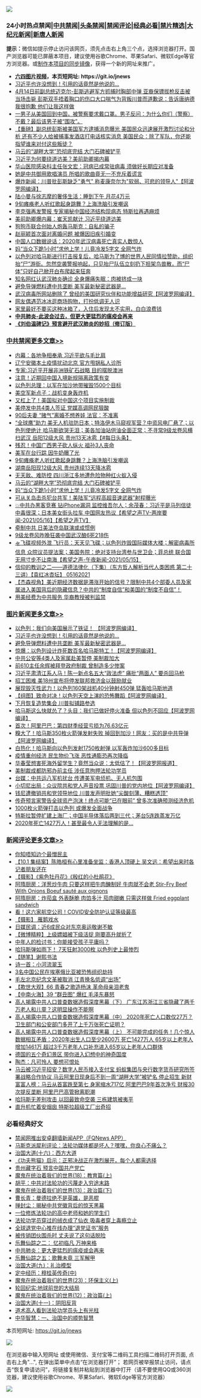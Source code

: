 ![](https://raw.githubusercontent.com/fqnews/bnews/master/64photo/fqnews-qr.jpg)

<div id="tt">
<h3>24小时热点禁闻|<a href="#%E4%B8%AD%E5%85%B1%E7%A6%81%E9%97%BB%E6%9B%B4%E5%A4%9A%E6%96%87%E7%AB%A0">中共禁闻</a>|<a href="#%E5%9B%BE%E7%89%87%E6%96%B0%E9%97%BB%E6%9B%B4%E5%A4%9A%E6%96%87%E7%AB%A0">头条禁闻</a>|<a href="#%E6%96%B0%E9%97%BB%E8%AF%84%E8%AE%BA%E6%9B%B4%E5%A4%9A%E6%96%87%E7%AB%A0">禁闻评论|<a href="#%E5%BF%85%E7%9C%8B%E7%BB%8F%E5%85%B8%E5%A5%BD%E6%96%87">经典必看|<a href="/video.md#%E7%A6%81%E7%89%87%E7%B2%BE%E9%80%89">禁片精选</a>|<a href="https://github.com/fqnews/djy/blob/master/gb/nf1351518.md#1">大纪元新闻</a>|<a href="https://github.com/fqnews/ntdtv/blob/master/gb/prog204.md#1">新唐人新闻</a></h3>
<div><b>提示：</b>微信如提示停止访问该网页，须先点击右上角三个点，选择浏览器打开。国产浏览器可能已屏蔽本项目，建议使用谷歌Chrome、苹果Safari、微软Edge等官方浏览器。或<a href="https://github.com/fqnews/bnews/blob/master/%E5%88%B6%E4%BD%9Cgit%E7%A6%81%E9%97%BB%E9%95%9C%E5%83%8F.md">制作本项目的同步镜像</a>，获得一个新的网址来推广。</div>
<ul>
<li><b><a href="http://d1.bdrive.tk/64.mp4" target="_blank">六四图片视频</a>，本页短网址: https://git.io/jnews</b></li>
<li><a href="/topimagenews/20210516/1547584.md">习近平也许没想到！引用的话竟然是他说的…</a></li>
<li><a href="/bannedvideo/20210516/1547554.md">4月14日前副总统迈克尔-彭斯逃避军方抓捕时胸部中弹 亚裔保镖拔枪反击被当场击毙 彭斯双手捂着胸口的伤口大口喘气为背叛川普而道歉说：告诉唐纳德我很抱歉 他们让我这样做</a></li>
<li><a href="/bannedvideo/20210516/1547632.md">一男子从美国回到中国，被警察要求戴口罩。男子反问：为什么你们（警察）不戴？最后该男子被“围攻”。</a></li>
<li><a href="/bannedvideo/20210517/1547790.md">【重磅】副总统彭斯被美国军方逮捕消息曝光 美国民众迅速展开激烈讨论和分析 还有不少人给被捕事发酒店打电话核实消息  美国民众：除了军队，你还能指望谁来对付这些叛徒？</a></li>
<li><a href="/cbnews/20210517/1547802.md">马云的“湖畔大学”恐彻底完结 大门石碑被铲平</a></li>
<li><a href="/cnnews/20210516/1547510.md">习近平为何要绕道访美？美前助卿揭内幕</a></li>
<li><a href="/baitai/20210516/1547703.md">华山医院感染科主任张文宏：冠病已成常驻病毒 须做好长期应对准备</a></li>
<li><a href="/lifebaike/20210516/1547537.md">她是中共御用歌唱演员 所唱的歌曲竟无一不充斥着谎言</a></li>
<li><a href="/cnnews/20210516/1547591.md">爆炸新闻：川普批彭斯缺乏"勇气" 称麦康奈尔为"软弱、可悲的领导人"【阿波罗网编译】</a></li>
<li><a href="/lifebaike/20210516/1547634.md">陆小曼与徐志摩的奢侈生活：睡到下午 月花4万元</a></li>
<li><a href="/cbnews/20210517/1547822.md">9旬瘫痪老人听红歌起身跳舞？上海洗脑引发嘲讽</a></li>
<li><a href="/cnnews/20210516/1547541.md">李克强再发警报 专家揭秘中国经济结构现病态 特斯拉再遇麻烦</a></li>
<li><a href="/comments/20210516/1547562.md">美前助卿爆内幕：崔天凯献计 习近平绕道访美</a></li>
<li><a href="/cnnews/20210516/1547638.md">狗狗币联合创始人炮轰马斯克：自私的骗子</a></li>
<li><a href="/yule/20210516/1547639.md">赵丽颖首次面对离婚问题 被爆因旧疾引婚变</a></li>
<li><a href="/comments/20210517/1547797.md">中国人口数据说话：2020年武汉病毒死亡真实人数惊人</a></li>
<li><a href="/cbnews/20210517/1547801.md">妈“当众下跪1小时”求他上学！儿竟冷发5字文 全网气炸</a></li>
<li><a href="/bannedvideo/20210517/1547817.md">以色列对哈马斯进行打击报复后，哈马斯为了博的世界人民同情拉赞助，组织抬“尸”游街。忽然空袭警报响起，只见抬尸队伍立刻扔下担架鸟兽散，而“尸体”只好自己掀开白布爬起来狂奔</a></li>
<li><a href="/yule/20210517/1547778.md">知名网红认武汉肺炎确诊 全身爆痛失眠：肉被挤成一块</a></li>
<li><a href="/topimagenews/20210516/1547479.md">避免导弹燃料遭中共垄断 美军最新秘密武器是...</a></li>
<li><a href="/cnnews/20210516/1547565.md">武汉病毒所网站删除了 曾经的美国研究伙伴和功能增益研究【阿波罗网编译】</a></li>
<li><a href="/yule/20210517/1547777.md">网友偶遇范冰冰逛商场购物，打扮低调无人识</a></li>
<li><a href="/lifebaike/20210516/1547549.md">家里最好不要买这种冰箱了，入住后发现太不实用，白白浪费钱</a></li>
<li><b><a href="/comments/20200211/1275071.md" target="_blank">中共肺炎-此波会过去，但更大更猛烈的瘟疫会再来</a></b></li>
<li><b><a href="/comments/20200207/1272816.md" target="_blank">《刘伯温碑记》预言避开武汉肺炎的妙招（修订版）</a></b></li>
</ul>
</div>

<div class="catlist">
<h3><a href="/cbnews/" target="_blank">中共禁闻</a><span><a href="/cbnews/" target="_blank" rel="nofollow">更多文章>></a></span></h3>
<ul>
<li><a href="/cbnews/20210517/1548008.md" target="_blank">内幕：各地争相奉承 习近平欲与毛比肩</a></li>
<li><a href="/cbnews/20210517/1548000.md" target="_blank">辽宁安徽本土疫情扰动北京 官方甩锅私人诊所</a></li>
<li><a href="/cbnews/20210517/1547982.md" target="_blank">专家:习近平开展非洲铁矿石战略 目的摆脱澳洲</a></li>
<li><a href="/cbnews/20210517/1547954.md" target="_blank">注意！近期回中国入境新规隔离政策有变</a></li>
<li><a href="/cbnews/20210517/1547886.md" target="_blank">以色列总理：以军在加沙地带摧毁1500个目标</a></li>
<li><a href="/cbnews/20210517/1547885.md" target="_blank">美空军新点子：战机变身轰炸机</a></li>
<li><a href="/cbnews/20210517/1547884.md" target="_blank">又杠上了！美国拟对中国这个项目实施制裁</a></li>
<li><a href="/cbnews/20210517/1547861.md" target="_blank">美停发中共4类人签证 党媒高调网民狠酸</a></li>
<li><a href="/cbnews/20210517/1547860.md" target="_blank">90后夫妻 “赌气”离婚不想养娃 法官：不准离</a></li>
<li><a href="/comments/20210517/1547852.md" target="_blank">“全球鹰”助力 美无人机驻防日本；特洛伊木马窥视军营？中资风电厂悬了；以色列使绝计 哈马斯欲哭无泪；美各加油站供油全面正常；不寻常9级龙卷风横扫武汉 岳阳12级大风 贵州13天冰雹【#每日头条】</a></li>
<li><a href="/cbnews/20210517/1547851.md" target="_blank">残忍！中国广西男子砍人纵火 祖孙3人丧命</a></li>
<li><a href="/cbnews/20210517/1547841.md" target="_blank">美军在台行踪 因牛奶曝了光</a></li>
<li><a href="/cbnews/20210517/1547822.md" target="_blank">9旬瘫痪老人听红歌起身跳舞？上海洗脑引发嘲讽</a></li>
<li><a href="/cbnews/20210517/1547809.md" target="_blank">湖南岳阳现12级大风 贵州连续13天降冰雹</a></li>
<li><a href="/cbnews/20210517/1547803.md" target="_blank">无天敌、难防控 四川浙江多地遭危险物种红火蚁入侵</a></li>
<li><a href="/cbnews/20210517/1547802.md" target="_blank">马云的“湖畔大学”恐彻底完结 大门石碑被铲平</a></li>
<li><a href="/cbnews/20210517/1547801.md" target="_blank">妈“当众下跪1小时”求他上学！儿竟冷发5字文 全网气炸</a></li>
<li><a href="/cbnews/20210517/1547755.md" target="_blank">可从关岛击杀犯台共军！美陆军“远程高超音速武器”射程曝光</a></li>
<li><a href="/comments/20210516/1547713.md" target="_blank">💥中共办黑客竞赛 钻iPhone漏洞 监控维吾尔人；余茂春：习近平是马列信徒 中毒很深；日本美女街头拉车 中国网友热议【希望之声TV-两岸要闻-2021/05/16】【希望之声TV】</a></li>
<li><a href="/cbnews/20210516/1547535.md" target="_blank">牵制中共 日美法夺岛联演或成惯例</a></li>
<li><a href="/cbnews/20210516/1547534.md" target="_blank">9级龙卷风昨晚狂袭中国武汉酿6死218伤</a></li>
<li><a href="/comments/20210516/1547481.md" target="_blank">🛸飞碟视频外泄 飞行员：天天见飞碟；以色列炸毁国际媒体大楼；解密病毒所信息 众院议员提法案；美国务院：绝对支持台湾参与世卫会；菲总统 联合国无用寸步不让南海【希望之声-午夜新闻-2021/05/15】</a></li>
<li><a href="/comments/20210516/1547468.md" target="_blank">信仰的教训之二——道德法律化（下集）（东方哲人解析当代人类困惑  第二十三讲）【袁红冰杏坛】 05162021</a></li>
<li><a href="/comments/20210516/1547455.md" target="_blank">【杰森视角】美近期经济数据是滞涨开始的信号？限制中共4个部委人员及家属进入美国背后的隐藏信息？中共的“制度自信”和美国的“制度不自信”！</a></li>
<li><a href="/cbnews/20210516/1547423.md" target="_blank">用美经费为中共服务 华裔教授被判监禁</a></li>

</ul>
</div>
<div class="catlist">
<h3><a href="/topimagenews/" target="_blank">图片新闻</a><span><a href="/topimagenews/" target="_blank" rel="nofollow">更多文章>></a></span></h3>
<ul>
<li><a href="/topimagenews/20210517/1547999.md" target="_blank">以色列：我们向美国展示了铁证！ 【阿波罗网编译】</a></li>
<li><a href="/topimagenews/20210516/1547584.md" target="_blank">习近平也许没想到！引用的话竟然是他说的…</a></li>
<li><a href="/topimagenews/20210516/1547479.md" target="_blank">避免导弹燃料遭中共垄断 美军最新秘密武器是&#8230;</a></li>
<li><a href="/topimagenews/20210516/1547448.md" target="_blank">惊爆：以色列设计炸死数百名哈马斯特工！【阿波罗网编译】</a></li>
<li><a href="/topimagenews/20210515/1547137.md" target="_blank">中共公安等4类人及家属赴美暂停 美制裁加大</a></li>
<li><a href="/topimagenews/20210515/1547118.md" target="_blank">前610主任余辉被拜登政府制裁 曾制造多少惨案</a></li>
<li><a href="/topimagenews/20210515/1546995.md" target="_blank">习近平肃清江系人马！陈一新点名五大“政法虎” 痛批“两面人” 要杀回马枪</a></li>
<li><a href="/topimagenews/20210515/1546970.md" target="_blank">招工困难 美18州宣布将停发联邦救济金以鼓励就业</a></li>
<li><a href="/topimagenews/20210515/1546892.md" target="_blank">展现毁灭性武力！以色列160架战机40分钟射450弹 猛轰哈马斯地道</a></li>
<li><a href="/topimagenews/20210515/1546891.md" target="_blank">【组图】致命对决！以色列天空上演的恐怖舞蹈【阿波罗网编译】</a></li>
<li><a href="/topimagenews/20210515/1546872.md" target="_blank">下月恢复造势集会 川普拟铺路参选</a></li>
<li><a href="/topimagenews/20210515/1546849.md" target="_blank">哈马斯这么快就怂了？头目：我们已做好停火准备 但以色列不回应【阿波罗网编译】</a></li>
<li><a href="/topimagenews/20210514/1546230.md" target="_blank">首次！阿里巴巴：第四财季经营亏损为76.63亿元</a></li>
<li><a href="/topimagenews/20210514/1546206.md" target="_blank">糗大了！哈马斯350枚火箭弹发射失败 掉回到加沙！网友：买的是中共导弹【阿波罗网编译】</a></li>
<li><a href="/topimagenews/20210514/1546187.md" target="_blank">白热化！哈马斯向以色列发射1750枚射弹 以军轰炸加沙600多目标</a></li>
<li><a href="/topimagenews/20210514/1545990.md" target="_blank">疫情重创经济 民生物价飞涨 恶性通膨恐再次降临</a></li>
<li><a href="/topimagenews/20210513/1545571.md" target="_blank">华春莹想害死海外留学生？竟然当众说：太低估了！【阿波罗网报道】</a></li>
<li><a href="/topimagenews/20210513/1545504.md" target="_blank">美制裁成都防邪办前主任 涉任意拘押法轮功学员</a></li>
<li><a href="/topimagenews/20210513/1545462.md" target="_blank">台媒：中共运八军机扰台 传遭美军电侦机、无人机包围</a></li>
<li><a href="/topimagenews/20210513/1545194.md" target="_blank">小切尼出局：众议院共和党人声音投票 巩固川普的党内地位【阿波罗网编译】</a></li>
<li><a href="/topimagenews/20210513/1545184.md" target="_blank">钱尼遭撤销共和党领导地位 川普发声明批她“尖酸刻薄、糟糕透顶”</a></li>
<li><a href="/topimagenews/20210512/1545129.md" target="_blank">传奇预言家警告全球资产泡沫！终点可能“已在眼前” 曾多次准确预测经济危机</a></li>
<li><a href="/topimagenews/20210512/1545100.md" target="_blank">1000枚火箭弹打击以色列 或爆发全面战争</a></li>
<li><a href="/topimagenews/20210512/1544992.md" target="_blank">特斯拉暂停扩建上海厂；中国半导体落后两到三代；茅台5连跌蒸发万亿</a></li>
<li><a href="/topimagenews/20210512/1544931.md" target="_blank">2020年死亡1427万人！甚至最令人无法理解的是&#8230;</a></li>

</ul>
</div>
<div class="catlist">
<h3><a href="/comments/" target="_blank">新闻评论</a><span><a href="/comments/" target="_blank" rel="nofollow">更多文章>></a></span></h3>
<ul>
<li><a href="/comments/20210517/1548016.md" target="_blank">你知唔知边个最憎民主</a></li>
<li><a href="/comments/20210517/1548015.md" target="_blank">【10.1 集结案】陈皓桓有心里准备坐监：香港人顶硬上 吴文远：希望出来时各记者朋友还在</a></li>
<li><a href="/comments/20210517/1548014.md" target="_blank">【摄影】《紫色牡丹花》《殷红的小杜鹃花》</a></li>
<li><a href="/comments/20210517/1548013.md" target="_blank">阿隋厨房：洋葱炒牛肉 只要这样把牛肉醃制好 牛肉就不会老 Stir-Fry Beef With Onions Boeuf sauté aux oignons</a></li>
<li><a href="/comments/20210517/1548010.md" target="_blank">阿隋厨房：炸茄盒 外表酥脆 肉馅多汁 茄肉甜嫩 只需这样做 Fried eggplant sandwich</a></li>
<li><a href="/comments/20210517/1547993.md" target="_blank">看！这六家航空公司！COVID安全防护认证等级最高</a></li>
<li><a href="/comments/20210517/1547988.md" target="_blank">【摄影】 雁鹅戏水</a></li>
<li><a href="/comments/20210517/1547978.md" target="_blank">日媒民调：近6成民众对东京奥运敬谢不敏</a></li>
<li><a href="/comments/20210517/1547963.md" target="_blank">【微博精粹】上级嫖娼被下级活捉 刚要高升就折了</a></li>
<li><a href="/comments/20210517/1547962.md" target="_blank">中年人的检讨书：你能接受孩子平庸吗？</a></li>
<li><a href="/comments/20210517/1547950.md" target="_blank">哈玛斯弹如雨下！ 7天狂射3000枚 以色列史上最惨烈</a></li>
<li><a href="/comments/20210517/1547949.md" target="_blank">【随笔】谢熙书法</a></li>
<li><a href="/comments/20210517/1547948.md" target="_blank">诗一首：小河流翠玉</a></li>
<li><a href="/comments/20210517/1547947.md" target="_blank">3名中国公民在埃塞俄比亚被恐怖组织劫持</a></li>
<li><a href="/comments/20210517/1547921.md" target="_blank">毛左北京纪念文革被取消 江青换名低调“出场”</a></li>
<li><a href="/comments/20210517/1547912.md" target="_blank">【欺世大观】66 青春之歌造杨沫 革命母亲泪老鬼</a></li>
<li><a href="/comments/20210517/1547911.md" target="_blank">【中南火海】39 “群丑图” 爆红 毛泽东暴怒</a></li>
<li><a href="/comments/20210517/1547900.md" target="_blank">高人揭露中共人口普查数据造假深度黑幕（下） 广东江苏浙江三省隐藏了两千万老人和儿童？这明显操作不能啊</a></li>
<li><a href="/comments/20210517/1547899.md" target="_blank">高人揭露中共人口普查数据造假深度黑幕（中） 2020年死亡人口数仅27万？卫生部门和公安部门多开了上千万张死亡证明？</a></li>
<li><a href="/comments/20210517/1547898.md" target="_blank">高人揭露中共人口普查数据造假深度黑幕（上） 不可能完成的任务！几个惊人数据相互矛盾：2020年出生人口至少2600万 死亡1427万人 65岁以上老年人增加1461万 超过3千万老年人口补充进入65岁以上老年人口群体</a></li>
<li><a href="/comments/20210517/1547893.md" target="_blank">德国的五个奇幻景区 带你进入幻想中的神奇国度</a></li>
<li><a href="/comments/20210517/1547887.md" target="_blank">陶杰：凡可怜人 要想可恨处</a></li>
<li><a href="/comments/20210517/1547875.md" target="_blank">马云被习近平招安？数字人民币接入支付宝 蚂蚁集团与央行数字货币研究所签署战略合作协议 马云阿里日现身后不到一周“湖畔大学”被铲名 停止招生 新财富富人榜：马云从首富跌至第七 身家缩水717亿 阿里巴巴9年首次净亏 财报30次提反垄断 阿里巴巴高管掀离职潮</a></li>
<li><a href="/comments/20210517/1547872.md" target="_blank">哈玛斯无差别攻击 以回最致命空袭 三栋建筑被夷平</a></li>
<li><a href="/comments/20210517/1547871.md" target="_blank">直升机忙着安烟囱 特斯拉超级工厂出奇招</a></li>

</ul>
</div>

<div class="catlist">
<h3>必看经典好文</h3>
<ul>
<li><a href="/comments/20200503/1322531.md" target="_blank">禁闻网推出安卓翻墙新闻APP（FQNews APP）</a></li>
<li><a href="/comments/20210207/1482940.md" target="_blank">马斯克派犀利评论：法轮功媒体都是坏人？嘿嘿，你良心不痛么？</a></li>
<li><a href="/comments/20201110/1428663.md" target="_blank">治国大道(十六)：西方大道</a></li>
<li><a href="/comments/20200308/1290182.md" target="_blank">《功夫熊猫》启示：正邪决战正在激烈展开，每个人都需选择</a></li>
<li><a href="/comments/20210226/1494382.md" target="_blank">贵州藏字石 预言中国共产党亡</a></li>
<li><a href="/topimagenews/20180701/965109.md" target="_blank">魔鬼在统治着我们的世界(18)：教育篇(上)</a></li>
<li><a href="/cbnews/20200720/1363328.md" target="_blank">胡平：中共对法轮功的污蔑走入穷途末路</a></li>
<li><a href="/topimagenews/20180602/951960.md" target="_blank">魔鬼在统治着我们的世界(13)：政治篇(下)</a></li>
<li><a href="/comments/20180726/727420.md" target="_blank">曹长青：曼德拉绝不是英雄，是恶棍</a></li>
<li><a href="/topimagenews/20170218/694213.md" target="_blank">掸封尘：揭秘中共党徽背后的惊天黑幕</a></li>
<li><a href="/cbnews/20200702/1354550.md" target="_blank">一位修炼法轮功的高中老师和她的学生们</a></li>
<li><a href="/comments/20210317/1506773.md" target="_blank">法轮功学员穿过的绒衣成了仙衣 吸毒者穿上毒瘾立止</a></li>
<li><a href="/cbnews/20200819/1382346.md" target="_blank">全球退党中心推在线办理“退党证书”服务</a></li>
<li><a href="/cbnews/20210331/1516754.md" target="_blank">被传销团伙围杀时 丈夫说了这句话脱险</a></li>
<li><a href="/tculture/20170711/790081.md" target="_blank">乐舞仙踪之二： 忆初临凡 万神来格</a></li>
<li><a href="/comments/20200211/1275071.md" target="_blank">中共肺炎：更大更猛烈的瘟疫或会再来</a></li>
<li><a href="/tculture/20170715/791820.md" target="_blank">乐舞仙踪之五：歌舞未竟 三军解甲</a></li>
<li><a href="/cbnews/20180315/914943.md" target="_blank">治国大道(九)：礼治模型</a></li>
<li><a href="/tculture/xiulian/20151105/467870.md" target="_blank">定中经历：穆桂英传奇(中)</a></li>
<li><a href="/ssgc/20180904/993719.md" target="_blank">魔鬼在统治着我们的世界(23)：环保主义(上)</a></li>
<li><a href="/comments/20200920/582873.md" target="_blank">轮回纪实:地球前世的大结局</a></li>
<li><a href="/topimagenews/20180601/951286.md" target="_blank">魔鬼在统治着我们的世界(12)：政治篇(上)</a></li>
<li><a href="/cbnews/20180317/915893.md" target="_blank">治国大道(十一)：阴阳反背</a></li>
<li><a href="/comments/20200227/1284657.md" target="_blank">道术高人看到法轮功学员头上有光柱</a></li>
<li><a href="/comments/20200605/1340202.md" target="_blank">中华智慧：一、治国中的顺势智慧</a></li>

</ul>
</div>

本页短网址: https://git.io/jnews

![](https://raw.githubusercontent.com/fqnews/bnews/master/64photo/fqnews-qr.jpg)

在浏览器中输入短网址 或使用微信、支付宝等二维码工具扫描二维码打开页面, 点击右上角"...", 在弹出菜单中点击“在浏览器打开”； 若网页被举报禁止访问，请点击“恢复申请访问”，将链接复制并粘贴到浏览器中打开（请不要使用QQ或360浏览器，建议使用谷歌Chrome、苹果Safari、微软Edge等官方浏览器）

![](https://raw.githubusercontent.com/fqnews/bnews/master/64photo/wx.jpg)
